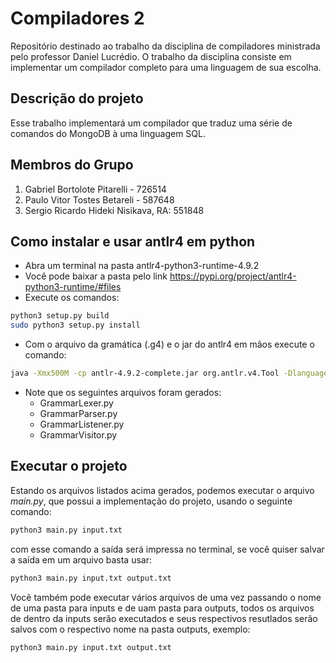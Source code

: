 <h1> Compiladores 2 </h1>
Repositório destinado ao trabalho da disciplina de compiladores ministrada pelo professor Daniel Lucrédio. O trabalho da disciplina consiste em implementar um compilador completo para uma linguagem de sua escolha.

<h2> Descrição do projeto </h2>
Esse trabalho implementará um compilador que traduz uma série de comandos do MongoDB
à uma linguagem SQL.

<h2> Membros do Grupo </h2>
<ol>
  <li> Gabriel Bortolote Pitarelli - 726514 </li>
  <li> Paulo Vitor Tostes Betareli - 587648 </li>
  <li> Sergio Ricardo Hideki Nisikava, RA: 551848 </li>
</ol>

## Como instalar e usar antlr4 em python
- Abra um terminal na pasta antlr4-python3-runtime-4.9.2
- Você pode baixar a pasta pelo link https://pypi.org/project/antlr4-python3-runtime/#files
- Execute os comandos:
```bash
python3 setup.py build
sudo python3 setup.py install
```
- Com o arquivo da gramática (.g4) e o jar do antlr4 em mãos execute o comando:

```bash
java -Xmx500M -cp antlr-4.9.2-complete.jar org.antlr.v4.Tool -Dlanguage=Python3 -visitor -no-listener grammar/Grammar.g4
```

- Note que os seguintes arquivos foram gerados:
  - GrammarLexer.py
  - GrammarParser.py
  - GrammarListener.py
  - GrammarVisitor.py

## Executar o projeto

Estando os arquivos listados acima gerados, podemos executar o arquivo _main.py_, que possui a implementação do projeto, usando o seguinte comando:

```bash
python3 main.py input.txt
```

com esse comando a saída será impressa no terminal, se você quiser salvar a saída em um arquivo basta usar:

```bash
python3 main.py input.txt output.txt
```

Você também pode executar vários arquivos de uma vez passando o nome de uma pasta para inputs e de uam pasta para outputs, todos os arquivos de dentro da inputs serão executados e seus respectivos resutlados serão salvos com o respectivo nome na pasta outputs, exemplo:

```bash
python3 main.py input.txt output.txt
```
